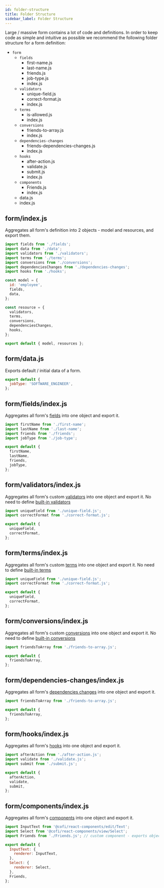 ```yaml
---
id: folder-structure
title: Folder Structure
sidebar_label: Folder Structure
---
```


Large / massive form contains a lot of code and definitions. In order to keep code as simple and intuitive as possible we recommend the following folder structure for a form definition:

- `form`
  - `fields`
    - first-name.js
    - last-name.js
    - friends.js
    - job-type.js
    - index.js
  - `validators`
    - unique-field.js
    - correct-format.js
    - index.js
  - `terms`
    - is-allowed.js
    - index.js
  - `conversions`
    - friends-to-array.js
    - index.js
  - `dependencies-changes`
    - friends-dependencies-changes.js
    - index.js
  - `hooks`
    - after-action.js
    - validate.js
    - submit.js
    - index.js
  - `components`
    - Friends.js
    - index.js
  - data.js
  - index.js

## form/index.js

Aggregates all form's definition into 2 objects - model and resources, and export them.

```javascript
import fields from './fields';
import data from './data';
import validators from './validators';
import terms from './terms';
import conversions from './conversions';
import dependenciesChanges from './dependencies-changes';
import hooks from './hooks';

const model = {
  id: 'employee',
  fields,
  data,
};

const resource = {
  validators,
  terms,
  conversions,
  dependenciesChanges,
  hooks,
};

export default { model, resources };
```

## form/data.js

Exports default / initial data of a form.

```javascript
export default {
  jobType: 'SOFTWARE_ENGINEER',
};
```

## form/fields/index.js

Aggregates all form's [fields](fields) into one object and export it.

```javascript
import firstName from './first-name';
import lastName from './last-name';
import friends from './friends';
import jobType from './job-type';

export default {
  firstName,
  lastName,
  friends,
  jobType,
};
```

## form/validators/index.js

Aggregates all form's custom [validators](validators) into one object and export it. No need to define [built-in validators](validators#built-in-validators)

```javascript
import uniqueField from './unique-field.js';
import correctFormat from './correct-format.js';

export default { 
  uniqueField,
  correctFormat,
};
```

## form/terms/index.js

Aggregates all form's custom [terms](term) into one object and export it. No need to define [built-in terms](term#built-in-terms)

```javascript
import uniqueField from './unique-field.js';
import correctFormat from './correct-format.js';

export default { 
  uniqueField,
  correctFormat,
};
```

## form/conversions/index.js

Aggregates all form's custom [conversions](formatter-parser) into one object and export it. No need to define [built-in conversions](formatter-parser#built-in-conversions)

```javascript
import friendsToArray from './friends-to-array.js';

export default { 
  friendsToArray,
};
```

## form/dependencies-changes/index.js

Aggregates all form's [dependencies changes](dependencies-change) into one object and export it.

```javascript
import friendsToArray from './friends-to-array.js';

export default { 
  friendsToArray,
};
```

## form/hooks/index.js

Aggregates all form's [hooks](formatter-hooks) into one object and export it.

```javascript
import afterAction from './after-action.js';
import validate from './validate.js';
import submit from './submit.js';

export default { 
  afterAction,
  validate,
  submit,
};
```

## form/components/index.js

Aggregates all form's [components](component) into one object and export it.

```javascript
import InputText from '@cofi/react-components/edit/Text';
import Select from '@cofi/react-components/view/Select';
import Friends from './Friends.js'; // custom component - exports object { renderer, stateChange }

export default { 
  InputText: { 
    renderer: InputText, 
  },
  Select: { 
    renderer: Select, 
  },
  Friends,
};
```
